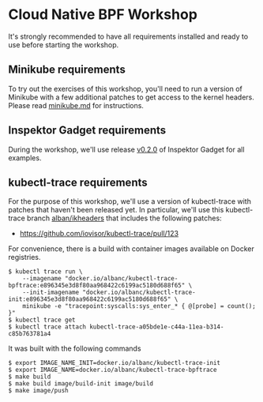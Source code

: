 # Cloud Native BPF Workshop

It's strongly recommended to have all requirements installed and ready to
use before starting the workshop.

## Minikube requirements

To try out the exercises of this workshop, you'll need to run a version of
Minikube with a few additional patches to get access to the kernel headers.
Please read [minikube.md](./minikube.md) for instructions.

## Inspektor Gadget requirements

During the workshop, we'll use release
[v0.2.0](https://github.com/kinvolk/inspektor-gadget/releases/tag/v0.2.0)
of Inspektor Gadget for all examples.

## kubectl-trace requirements

For the purpose of this workshop, we'll use a version of kubectl-trace with
patches that haven't been released yet. In particular, we'll use this
kubectl-trace branch
[alban/ikheaders](https://github.com/kinvolk/kubectl-trace/tree/alban/ikheaders)
that includes the following patches:
- https://github.com/iovisor/kubectl-trace/pull/123

For convenience, there is a build with container images available on Docker registries.
```
$ kubectl trace run \
    --imagename "docker.io/albanc/kubectl-trace-bpftrace:e896345e3d8f80aa968422c6199ac5180d688f65" \
    --init-imagename "docker.io/albanc/kubectl-trace-init:e896345e3d8f80aa968422c6199ac5180d688f65" \
    minikube -e "tracepoint:syscalls:sys_enter_* { @[probe] = count(); }"
$ kubectl trace get
$ kubectl trace attach kubectl-trace-a05bde1e-c44a-11ea-b314-c85b763781a4
```

It was built with the following commands
```
$ export IMAGE_NAME_INIT=docker.io/albanc/kubectl-trace-init
$ export IMAGE_NAME=docker.io/albanc/kubectl-trace-bpftrace
$ make build
$ make build image/build-init image/build
$ make image/push
```
